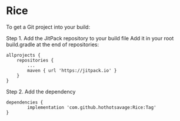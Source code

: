 # Rice

To get a Git project into your build:

Step 1. Add the JitPack repository to your build file
  Add it in your root build.gradle at the end of repositories:

	allprojects {
		repositories {
			...
			maven { url 'https://jitpack.io' }
		}
	}
Step 2. Add the dependency

	dependencies {
	        implementation 'com.github.hothotsavage:Rice:Tag'
	}
